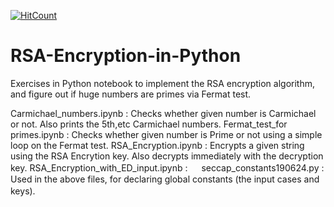 [![HitCount](http://hits.dwyl.com/parthnan/RSA-Encryption-in-Python.svg)](http://hits.dwyl.com/parthnan/RSA-Encryption-in-Python)
# RSA-Encryption-in-Python
Exercises in Python notebook to implement the RSA encryption algorithm, and figure out if huge numbers are primes via Fermat test. 
 
Carmichael_numbers.ipynb	:  Checks whether given number is Carmichael or not. Also prints the 5th,etc Carmichael numbers.
Fermat_test_for primes.ipynb	:  Checks whether given number is Prime or not using a simple loop on the Fermat test.
RSA_Encryption.ipynb	:   Encrypts a given string using the RSA Encrytion key. Also decrypts immediately with the decryption key.
RSA_Encryption_with_ED_input.ipynb	 :  　
seccap_constants190624.py  :  Used in the above files, for declaring global constants (the input cases and keys).　
　 　 
 
